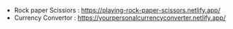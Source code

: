 * Rock paper Scissiors : https://playing-rock-paper-scissors.netlify.app/
* Currency Convertor : https://yourpersonalcurrencyconverter.netlify.app/

